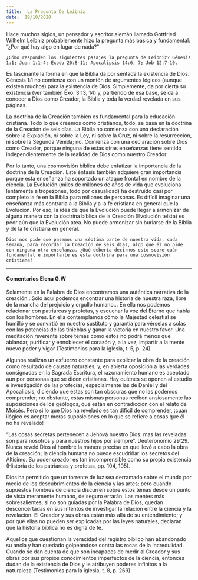 ```yaml
---
title:  La Pregunta De Leibniz
date:  19/10/2020
---
```


Hace muchos siglos, un pensador y escritor alemán llamado Gottfried Wilhelm Leibniz probablemente hizo la pregunta más básica y fundamental: “¿Por qué hay algo en lugar de nada?”

`¿Cómo responden los siguientes pasajes la pregunta de Leibniz? Génesis 1:1; Juan 1:1–4; Éxodo 20:8-11; Apocalipsis 14:6, 7; Job 12:7-10.`

Es fascinante la forma en que la Biblia da por sentada la existencia de Dios. Génesis 1:1 no comienza con un montón de argumentos lógicos (aunque existen muchos) para la existencia de Dios. Simplemente, da por cierta su existencia (ver también Éxo. 3:13, 14) y, partiendo de esa base, se da a conocer a Dios como Creador, la Biblia y toda la verdad revelada en sus páginas.

La doctrina de la Creación también es fundamental para la educación cristiana. Todo lo que creemos como cristianos, todo, se basa en la doctrina de la Creación de seis días. La Biblia no comienza con una declaración sobre la Expiación, ni sobre la Ley, ni sobre la Cruz, ni sobre la resurrección, ni sobre la Segunda Venida; no. Comienza con una declaración sobre Dios como Creador, porque ninguna de estas otras enseñanzas tiene sentido independientemente de la realidad de Dios como nuestro Creador.

Por lo tanto, una cosmovisión bíblica debe enfatizar la importancia de la doctrina de la Creación. Este énfasis también adquiere gran importancia porque esta enseñanza ha soportado un ataque frontal en nombre de la ciencia. La Evolución (miles de millones de años de vida que evoluciona lentamente a tropezones, todo por casualidad) ha destruido casi por completo la fe en la Biblia para millones de personas. Es difícil imaginar una enseñanza más contraria a la Biblia y a la fe cristiana en general que la Evolución. Por eso, la idea de que la Evolución puede llegar a armonizar de alguna manera con la doctrina bíblica de la Creación (Evolución teísta) es peor aún que la Evolución atea. No puede armonizar sin burlarse de la Biblia y de la fe cristiana en general.

`Dios nos pide que pasemos una séptima parte de nuestra vida, cada semana, para recordar la Creación de seis días, algo que él no pide con ninguna otra enseñanza. ¿Qué debería decirnos esto sobre cuán fundamental e importante es esta doctrina para una cosmovisión cristiana?`

---

#### Comentarios Elena G.W

Solamente en la Palabra de Dios encontramos una auténtica narrativa de la creación…Sólo aquí podemos encontrar una historia de nuestra raza, libre de la mancha del prejuicio y orgullo humano… En ella nos podemos relacionar con patriarcas y profetas, y escuchar la voz del Eterno que habla con los hombres. En ella contemplamos cómo la Majestad celestial se humilló y se convirtió en nuestro sustituto y garantía para vérselas a solas con las potencias de las tinieblas y ganar la victoria en nuestro favor. Una meditación reverente sobre temas como estos no podrá menos que ablandar, purificar y ennoblecer el corazón y, a la vez, impartir a la mente nuevo poder y vigor (Testimonios para la iglesia, t. 5, p. 24).

Algunos realizan un esfuerzo constante para explicar la obra de la creación como resultado de causas naturales; y, en abierta oposición a las verdades consignadas en la Sagrada Escritura, el razonamiento humano es aceptado aun por personas que se dicen cristianas. Hay quienes se oponen al estudio e investigación de las profecías, especialmente las de Daniel y del Apocalipsis, diciendo que estas son tan obscuras que no las podemos comprender; no obstante, estas mismas personas reciben ansiosamente las suposiciones de los geólogos, que están en contradicción con el relato de Moisés. Pero si lo que Dios ha revelado es tan difícil de comprender, ¡cuán ilógico es aceptar meras suposiciones en lo que se refiere a cosas que él no ha revelado!

“Las cosas secretas pertenecen a Jehová nuestro Dios: mas las reveladas son para nosotros y para nuestros hijos por siempre”. Deuteronomio 29:29. Nunca reveló Dios al hombre la manera precisa en que llevó a cabo la obra de la creación; la ciencia humana no puede escudriñar los secretos del Altísimo. Su poder creador es tan incomprensible como su propia existencia (Historia de los patriarcas y profetas, pp. 104, 105).

Dios ha permitido que un torrente de luz sea derramado sobre el mundo por medio de los descubrimientos de la ciencia y las artes; pero cuando supuestos hombres de ciencia discurren sobre estos temas desde un punto de vista meramente humano, de seguro errarán. Las mentes más sobresalientes, si no son guiadas por la Palabra de Dios, quedan desconcertadas en sus intentos de investigar la relación entre la ciencia y la revelación. El Creador y sus obras están más allá de su entendimiento; y por qué ellas no pueden ser explicadas por las leyes naturales, declaran que la historia bíblica no es digna de fe.

Aquellos que cuestionan la veracidad del registro bíblico han abandonado su ancla y han quedado golpeándose contra las rocas de la incredulidad. Cuando se dan cuenta de que son incapaces de medir al Creador y sus obras por sus propios conocimientos imperfectos de la ciencia, entonces dudan de la existencia de Dios y le atribuyen poderes infinitos a la naturaleza (Testimonios para la iglesia, t. 8, p. 269).